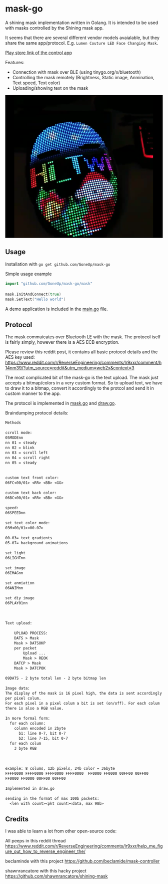 # mask-go
A shining mask implementation written in Golang. It is intended to be used with masks controlled by the Shining mask app.

It seems that there are several different vendor models avaialable, but they share the same app/protocol. E.g. `Lumen Couture LED Face Changing Mask`.

[Play store link of the control app](https://play.google.com/store/apps/details?id=cn.com.heaton.shiningmask)

Features: 
- Connection with mask over BLE (using tinygo.org/x/bluetooth)
- Controlling the mask remotely (Brightness, Static image, Anmination, Text speed, Text color) 
- Uploading/showing text on the mask 

![](image.png)
## Usage
Installation with
`go get github.com/GoneUp/mask-go`


Simple usage example
```go
import "github.com/GoneUp/mask-go/mask"

mask.InitAndConnect(true)
mask.SetText("Hello world")
```

A demo application is included in the [main.go](main.go) file.


## Protocol 
The mask commuicates over Bluetooth LE with the mask. The protocol iself is fairly simply, however there is a AES ECB encryption. 

Please review this reddit post, it contains all basic protocol details and the AES key used: https://www.reddit.com/r/ReverseEngineering/comments/lr9xxr/comment/h14nm39/?utm_source=reddit&utm_medium=web2x&context=3

The most complicated bit of the mask-go is the text upload. The mask just accepts a bitmap/colors in a very custom format. 
So to upload text, we have to draw it to a bitmap, convert it accordingly to the protcol and send it in custom manner to the app.

The protocol is implemented in [mask.go](mask/mask.go) and [draw.go](mask/draw.go).

Braindumping protocol details:

```
Methods 

ccroll mode:
05MODEnn 
nn 01 = steady
nn 02 = blink
nn 03 = scroll left
nn 04 = scroll right
nn 05 = steady


custom text front color:
06FC<00/01> <RR> <BB> <GG>

custom text back color:
06BC<00/01> <RR> <BB> <GG>

speed:
06SPEEDnn

set text color mode:
03M<00/01><00-07>

00-03= text gradients 
05-07= background animations

set light
06LIGHTnn

set image
06IMAGnn

set anmiation
06ANIMnn

set diy image
06PLAY01nn



Text upload:

	UPLOAD PROCESS:
	DATS > Mask
	Mask > DATSOKP
	per packet
		Upload ...
		Mask > REOK
	DATCP > Mask
	Mask > DATCPOK

09DATS - 2 byte total len - 2 byte bitmap len 

Image data:
The display of the mask is 16 pixel high, the data is sent accordingly per pixel colum. 
For each pixel in a pixel colum a bit is set (on/off). For each colum there is also a RGB value. 

In more formal form:
  for each column:
    column encoded in 2byte 
      b1: line 0-7, bit 0-7
      b2: line 7-15, bit 0-7
  for each colum
    3 byte RGB



example: 8 colums, 12b pixels, 24b color = 36byte
FFFF0000 FFFF0000 FFFF0000 FFFF0000  FF0000 FF0000 00FF00 00FF00 FF0000 FF0000 00FF00 00FF00

Implemented in draw.go

sending in the format of max 100b packets:
  <len with count><pkt count><data, max 98b>
```


## Credits

I was able to learn a lot from other open-source code:

All peeps in this reddit thread https://www.reddit.com/r/ReverseEngineering/comments/lr9xxr/help_me_figure_out_how_to_reverse_engineer_the/

beclaminde with this project https://github.com/beclamide/mask-controller

shawnrancatore with this hacky project https://github.com/shawnrancatore/shining-mask
